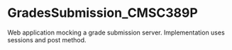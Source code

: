 # GradesSubmission_CMSC389P
Web application mocking a grade submission server. Implementation uses sessions and post method.

